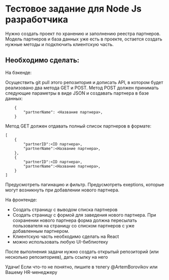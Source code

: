 # Тестовое задание для Node Js разработчика

Нужно создать проект по хранению и заполнению реестра партнеров. 
Модель партнеров и база данных уже есть в проекте, остается создать нужные методы и подключить клиентскую часть.

## Необходимо сделать:

На бэкенде: 

Осуществить git pull этого репозитория и дописать API, в котором будет реализовано два метода GET и POST.
Метод POST должен принимать следующие параметры в виде JSON и создавать партнера в базе данных: 
```
    {
        "partnerName": <Название партнера>,
    }
```

Метод GET должен отдавать полный список партнеров в формате:
```
[
    {
        "partnerID":<ID партнера>,
        "partnerName":<Название партнера>,
    },
    {   
        "partnerID":<ID партнера>,
        "partnerName":<Название партнера>,
    }
]
```

Предусмотреть пагинацию и фильтр.
Предусмотреть exeptions, которые могут возникнуть при добавлении нового партнера.

На фронтенде:

- Создать страницу с выводом списка партнеров
- Создать страницу с формой для заведения нового партнера. При сохранении нового партнера форма должна пересылать пользователя на страницу со списком партнеров с уже добавленным партнером.
- Клиентскую часть необходимо сделать на React
- можно использовать любую UI-библиотекy

После выполнения задачи нужно создать открытый репозиторий (или несколько репозиториев), дать ссылку на него

Удачи! Если что-то не понятно, пишите в телегу @ArtemBorovikov или Вашему HR-менеджеру
